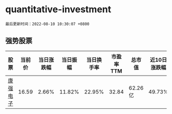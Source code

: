 # quantitative-investment

`最后更新时间：2022-08-10 10:30:07 +0800`

## 强势股票

|股票|当前价|当日涨跌幅|当日振幅|当日换手率|市盈率TTM|总市值|近10日涨跌幅|
|----|----|----|----|----|----|----|----|
|[康强电子](https://xueqiu.com/S/SZ002119)|16.59|2.66%|11.82%|22.95%|32.84|62.26亿|49.73%|
